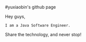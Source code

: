 #yuxiaobin's github page

Hey guys,

	I am a Java Software Engineer. 
	
Share the technology, and never stop!